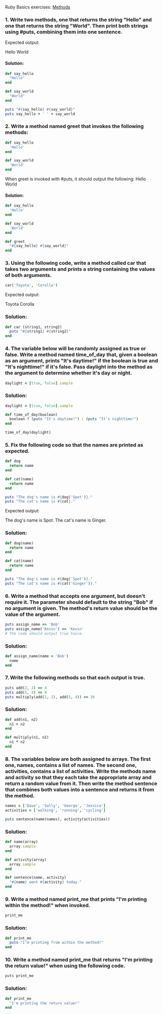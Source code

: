 Ruby Basics exercises: [Methods](https://launchschool.com/exercise_sets/aefc58b9)

### 1. Write two methods, one that returns the string "Hello" and one that returns the string "World". Then print both strings using #puts, combining them into one sentence.

Expected output:

Hello World

#### Solution:

```ruby
def say_hello
  "Hello"
end

def say_world
  "World"
end

puts "#{say_hello} #{say_world}"
puts say_hello + ' ' + say_world
```

### 2. Write a method named greet that invokes the following methods:

```ruby
def say_hello
  'Hello'
end

def say_world
  'World'
end
```

When greet is invoked with #puts, it should output the following:
Hello World

#### Solution:

```ruby
def say_hello
  'Hello'
end

def say_world
  'World'
end

def greet
  "#{say_hello} #{say_world}"
end
```

### 3. Using the following code, write a method called car that takes two arguments and prints a string containing the values of both arguments.

```ruby
car('Toyota', 'Corolla')
```
Expected output:

Toyota Corolla

### Solution:

```ruby
def car (string1, string2)
  puts "#{string1} #{string2}"
end
```

### 4. The variable below will be randomly assigned as true or false. Write a method named time_of_day that, given a boolean as an argument, prints "It's daytime!" if the boolean is true and "It's nighttime!" if it's false. Pass daylight into the method as the argument to determine whether it's day or night.

```ruby
daylight = [true, false].sample
```

### Solution:

```ruby
daylight = [true, false].sample

def time_of_day(boolean)
  boolean ? (puts "It's daytime!") : (puts "It's nighttime!")
end

time_of_day(daylight)
```

### 5. Fix the following code so that the names are printed as expected.

```ruby
def dog
  return name
end

def cat(name)
  return name
end

puts "The dog's name is #{dog('Spot')}."
puts "The cat's name is #{cat}."
```
Expected output:

The dog's name is Spot.
The cat's name is Ginger.

### Solution:

```ruby
def dog(name)
  return name
end

def cat(name)
  return name
end

puts "The dog's name is #{dog('Spot')}."
puts "The cat's name is #{cat('Ginger')}."
```

### 6. Write a method that accepts one argument, but doesn't require it. The parameter should default to the string "Bob" if no argument is given. The method's return value should be the value of the argument.

```ruby
puts assign_name == 'Bob'
puts assign_name('Kevin') == 'Kevin'
# The code should output true twice.
```

### Solution:

```ruby
def assign_name(name = 'Bob')
  name
end
```

### 7. Write the following methods so that each output is true.

```ruby
puts add(2, 2) == 4
puts add(5, 4) == 9
puts multiply(add(2, 2), add(5, 4)) == 36
```

### Solution:

```ruby
def add(n1, n2)
  n1 + n2
end

def multiply(n1, n2)
  n1 * n2
end
```

### 8. The variables below are both assigned to arrays. The first one, names, contains a list of names. The second one, activities, contains a list of activities. Write the methods name and activity so that they each take the appropriate array and return a random value from it. Then write the method sentence that combines both values into a sentence and returns it from the method.

```ruby
names = ['Dave', 'Sally', 'George', 'Jessica']
activities = ['walking', 'running', 'cycling']

puts sentence(name(names), activity(activities))
```

### Solution:

```ruby
def name(array)
  array.sample
end

def activity(array)
  array.sample
end

def sentence(name, activity)
  "#{name} went #{activity} today."
end
```

### 9. Write a method named print_me that prints "I'm printing within the method!" when invoked.

```ruby
print_me
```

### Solution:

```ruby
def print_me
  puts "I'm printing from within the method!"
end
```

### 10. Write a method named print_me that returns "I'm printing the return value!" when using the following code.

```ruby
puts print_me
```

### Solution:

```ruby
def print_me
  "I'm printing the return value!"
end
```